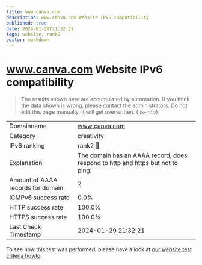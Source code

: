 ```yaml
---
title: www.canva.com
description: www.canva.com Website IPv6 compatibility
published: true
date: 2024-01-29T21:32:21
tags: website, rank2
editor: markdown
---
```


# www.canva.com Website IPv6 compatibility

> The results shown here are accumulated by automation. If you think the data shown is wrong, please contact the administrators. 
> Do not edit this page manually, it will get overwritten.
{.is-info}


|   |   |
| - | - |
| Domainname | www.canva.com
| Category | creativity |
| IPv6 ranking | rank2 :2nd_place_medal: |
| Explanation | The domain has an AAAA record, does respond to http and https but not to ping. |
| Amount of AAAA records for domain | 2 |
| ICMPv6 success rate | 0.0%|
| HTTP success rate | 100.0% |
| HTTPS success rate | 100.0% |
| Last Check Timestamp | 2024-01-29 21:32:21 |

To see how this test was performed, please have a look at [our website test criteria howto](/howto/testcriteria/website)!

